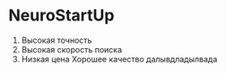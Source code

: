 # NeuroStartUp
1. Высокая точность 
2. Высокая скорость поиска 
3. Низкая цена 
Хорошее качество 
далывдладылвада